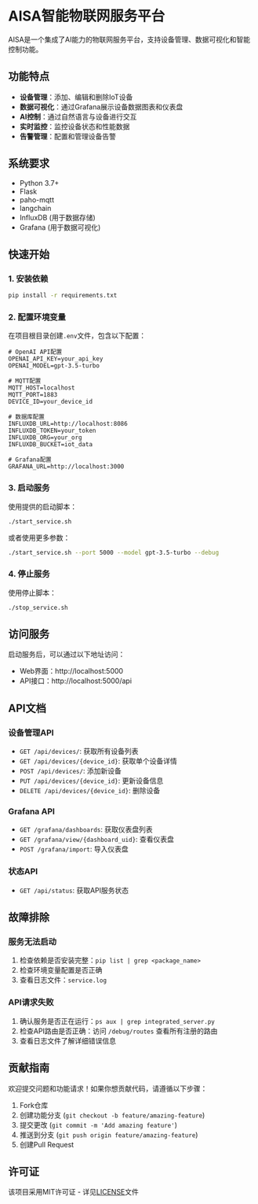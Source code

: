 # AISA智能物联网服务平台

AISA是一个集成了AI能力的物联网服务平台，支持设备管理、数据可视化和智能控制功能。

## 功能特点

- **设备管理**：添加、编辑和删除IoT设备
- **数据可视化**：通过Grafana展示设备数据图表和仪表盘
- **AI控制**：通过自然语言与设备进行交互
- **实时监控**：监控设备状态和性能数据
- **告警管理**：配置和管理设备告警

## 系统要求

- Python 3.7+
- Flask
- paho-mqtt
- langchain
- InfluxDB (用于数据存储)
- Grafana (用于数据可视化)

## 快速开始

### 1. 安装依赖

```bash
pip install -r requirements.txt
```

### 2. 配置环境变量

在项目根目录创建`.env`文件，包含以下配置：

```
# OpenAI API配置
OPENAI_API_KEY=your_api_key
OPENAI_MODEL=gpt-3.5-turbo

# MQTT配置
MQTT_HOST=localhost
MQTT_PORT=1883
DEVICE_ID=your_device_id

# 数据库配置
INFLUXDB_URL=http://localhost:8086
INFLUXDB_TOKEN=your_token
INFLUXDB_ORG=your_org
INFLUXDB_BUCKET=iot_data

# Grafana配置
GRAFANA_URL=http://localhost:3000
```

### 3. 启动服务

使用提供的启动脚本：

```bash
./start_service.sh
```

或者使用更多参数：

```bash
./start_service.sh --port 5000 --model gpt-3.5-turbo --debug
```

### 4. 停止服务

使用停止脚本：

```bash
./stop_service.sh
```

## 访问服务

启动服务后，可以通过以下地址访问：

- Web界面：http://localhost:5000
- API接口：http://localhost:5000/api

## API文档

### 设备管理API

- `GET /api/devices/`: 获取所有设备列表
- `GET /api/devices/{device_id}`: 获取单个设备详情
- `POST /api/devices/`: 添加新设备
- `PUT /api/devices/{device_id}`: 更新设备信息
- `DELETE /api/devices/{device_id}`: 删除设备

### Grafana API

- `GET /grafana/dashboards`: 获取仪表盘列表
- `GET /grafana/view/{dashboard_uid}`: 查看仪表盘
- `POST /grafana/import`: 导入仪表盘

### 状态API

- `GET /api/status`: 获取API服务状态

## 故障排除

### 服务无法启动

1. 检查依赖是否安装完整：`pip list | grep <package_name>`
2. 检查环境变量配置是否正确
3. 查看日志文件：`service.log`

### API请求失败

1. 确认服务是否正在运行：`ps aux | grep integrated_server.py`
2. 检查API路由是否正确：访问 `/debug/routes` 查看所有注册的路由
3. 查看日志文件了解详细错误信息

## 贡献指南

欢迎提交问题和功能请求！如果你想贡献代码，请遵循以下步骤：

1. Fork仓库
2. 创建功能分支 (`git checkout -b feature/amazing-feature`)
3. 提交更改 (`git commit -m 'Add amazing feature'`)
4. 推送到分支 (`git push origin feature/amazing-feature`)
5. 创建Pull Request

## 许可证

该项目采用MIT许可证 - 详见[LICENSE](LICENSE)文件 